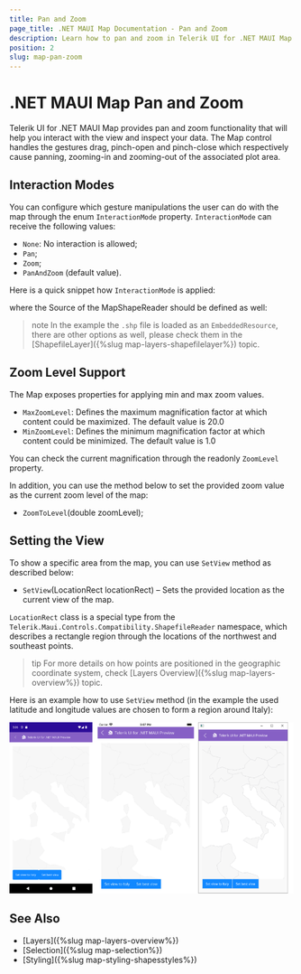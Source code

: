 ```yaml
---
title: Pan and Zoom
page_title: .NET MAUI Map Documentation - Pan and Zoom
description: Learn how to pan and zoom in Telerik UI for .NET MAUI Map control.
position: 2
slug: map-pan-zoom
---
```


# .NET MAUI Map Pan and Zoom

Telerik UI for .NET MAUI Map provides pan and zoom functionality that will help you interact with the view and inspect your data. The Map control handles the gestures drag, pinch-open and pinch-close which respectively cause panning, zooming-in and zooming-out of the associated plot area.

## Interaction Modes

You can configure which gesture manipulations the user can do with the map through the enum `InteractionMode` property. `InteractionMode` can receive the following values:

* `None`: No interaction is allowed;
* `Pan`; 
* `Zoom`;
* `PanAndZoom` (default value).

Here is a quick snippet how `InteractionMode` is applied:

<snippet id='map-interaction-mode-xaml' />

where the Source of the MapShapeReader should be defined as well:

<snippet id='map-interactionmode-settintsource' />

>note In the example the `.shp` file is loaded as an `EmbeddedResource`, there are other options as well, please check them in the [ShapefileLayer]({%slug map-layers-shapefilelayer%}) topic.

## Zoom Level Support

The Map exposes properties for applying min and max zoom values.

* `MaxZoomLevel`: Defines the maximum magnification factor at which content could be maximized. The default value is 20.0
* `MinZoomLevel`: Defines the minimum magnification factor at which content could be minimized. The default value is 1.0

You can check the current magnification through the readonly `ZoomLevel` property.

<snippet id='map-zoom-level-xaml' />

In addition, you can use the method below to set the provided zoom value as the current zoom level of the map:

* `ZoomToLevel`(double zoomLevel);

## Setting the View

To show a specific area from the map, you can use `SetView` method as described below:

* `SetView`(LocationRect locationRect) – Sets the provided location as the current view of the map. 

`LocationRect` class is a special type from the `Telerik.Maui.Controls.Compatibility.ShapefileReader` namespace, which describes a rectangle region through the locations of the northwest and southeast points.  

>tip For more details on how points are positioned in the geographic coordinate system, check [Layers Overview]({%slug map-layers-overview%}) topic. 

Here is an example how to use `SetView` method (in the example the used latitude and longitude values are chosen to form a region around Italy):

<snippet id='map-setview-code' />

![Map SetView](images/map_getbestview.png)

## See Also

- [Layers]({%slug map-layers-overview%})
- [Selection]({%slug map-selection%})
- [Styling]({%slug map-styling-shapesstyles%})
